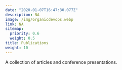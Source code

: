```yaml
---
date: "2020-01-07T16:47:30.077Z"
description: NA
image: /img/organicdevops.webp
link: NA
sitemap:
  priority: 0.6
  weight: 0.5
title: Publications
weight: 10
---
```

<!--

This page represents the landing page for "publications" section. It is also shown under the homepage header for "publications". It should be therefore relatively short and sweet.

\-->

A collection of articles and conference presentations.
